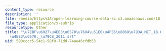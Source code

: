 ```yaml
---
content_type: resource
description: ''
file: /media/https%3A/open-learning-course-data-rc.s3.amazonaws.com/18-06sc-linear-algebra-fall-2011/593cccc554c158f071dd74ae46cfdb53_7ebf60274ee36570768451e04f558868793a_MIT_18.06SC_7ebf60274ee36570-_79cb_2011.srt
file_type: application/x-subrip
resourcetype: Other
title: "\u7EBF\u6027\u4EE3\u6570\u7684\u51E0\u4F55\u8868\u793A_MIT_18.06SC_\u7EBF\u6027\
  \u4EE3\u6570,_\u79CB_2011.srt"
uid: 593cccc5-54c1-58f0-71dd-74ae46cfdb53
---
```

